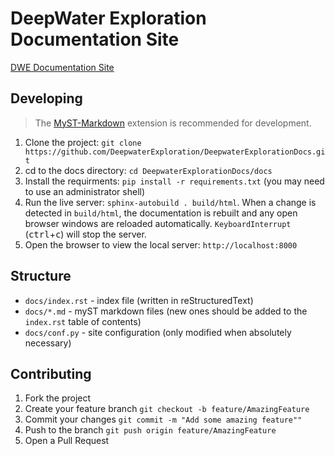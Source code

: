 # DeepWater Exploration Documentation Site

[DWE Documentation Site](https://docs.exploredeepwater.com)

## Developing

> The [MyST-Markdown](https://marketplace.visualstudio.com/items?itemName=ExecutableBookProject.myst-highlight) extension is recommended for development.

1. Clone the project: `git clone https://github.com/DeepwaterExploration/DeepwaterExplorationDocs.git`
2. cd to the docs directory: `cd DeepwaterExplorationDocs/docs`
2. Install the requirments: `pip install -r requirements.txt` (you may need to use an administrator shell)
4. Run the live server: `sphinx-autobuild . build/html`. When a change is detected in `build/html`, the documentation is rebuilt and any open browser windows are reloaded automatically. `KeyboardInterrupt` (<kbd>ctrl</kbd>+<kbd>c</kbd>) will stop the server.
5. Open the browser to view the local server: `http://localhost:8000`

## Structure

- `docs/index.rst` - index file (written in reStructuredText)
- `docs/*.md` - myST markdown files (new ones should be added to the `index.rst` table of contents)
- `docs/conf.py` - site configuration (only modified when absolutely necessary)

## Contributing

1. Fork the project
2. Create your feature branch `git checkout -b feature/AmazingFeature`
3. Commit your changes `git commit -m "Add some amazing feature""`
4. Push to the branch `git push origin feature/AmazingFeature`
5. Open a Pull Request
